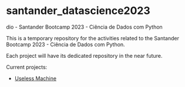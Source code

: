 # santander_datascience2023
dio - Santander Bootcamp 2023 - Ciência de Dados com Python

This is a temporary repository for the activities related to the Santander Bootcamp 2023 - Ciência de Dados com Python.

Each project will have its dedicated repository in the near future.

Current projects:

- [Useless Machine](https://github.com/nphara/santander_datascience2023/tree/main/20-python_etl/useless_machine)
